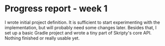 # Progress report - week 1
I wrote initial project definition. It is sufficient to start experimenting
with the implementation, but will probably need some changes later.
Besides that, I set up a basic Gradle project and wrote a tiny part of
Skripty's core API. Nothing finished or really usable yet.